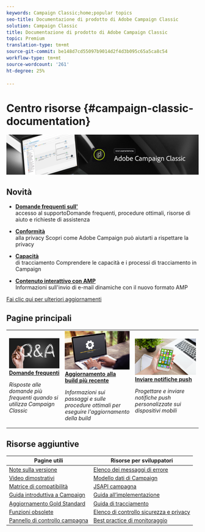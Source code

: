```yaml
---
keywords: Campaign Classic;home;popular topics
seo-title: Documentazione di prodotto di Adobe Campaign Classic
solution: Campaign Classic
title: Documentazione di prodotto di Adobe Campaign Classic
topic: Premium
translation-type: tm+mt
source-git-commit: be148d7cd55097b9014d2f4d3b095c65a5ca8c54
workflow-type: tm+mt
source-wordcount: '261'
ht-degree: 25%

---
```



# Centro risorse {#campaign-classic-documentation}

![](platform/using/assets/do-not-localize/banner_acc_doc.jpg)

## Novità

* **[Domande frequenti sull&#39;](https://helpx.adobe.com/it/campaign/kb/ac-support.html)**<br/> accesso al supportoDomande frequenti, procedure ottimali, risorse di aiuto e richieste di assistenza

* **[Conformità](https://helpx.adobe.com/it/campaign/kb/campaign-privacy.html)**<br/> alla privacy Scopri come Adobe Campaign può aiutarti a rispettare la privacy

* **[Capacità](https://helpx.adobe.com/campaign/kb/acc-tracking.html)**<br/> di tracciamento Comprendere le capacità e i processi di tracciamento in Campaign

* **[Contenuto interattivo con AMP](delivery/using/defining-interactive-content.md)**<br/>Informazioni sull&#39;invio di e-mail dinamiche con il nuovo formato AMP

[Fai clic qui per ulteriori aggiornamenti](/help/rn/using/documentation-updates.md)

## Pagine principali

<table>
<tr>
  <td>
    <a href="platform/using/common-questions.md">
      <img alt="Domande frequenti" src="platform/using/assets/FAQ.png"/>
    </a>
    <div>
      <a href="platform/using/common-questions.md">
    <strong>Domande frequenti</strong>
    </a>
    </div>
    <p>
    <em>Risposte alle domande più frequenti quando si utilizza Campaign Classic</em>
    <p>
  </td>
   <td>
    <a href="https://docs.campaign.adobe.com/doc/AC/getting_started/EN/buildUpgrade.html">
      <img alt="Aggiornamento build" src="platform/using/assets/upgrade.png" />
    </a>
    <div>
      <a href="https://docs.campaign.adobe.com/doc/AC/getting_started/EN/buildUpgrade.html">
    <strong>Aggiornamento alla build più recente</strong>
    </a>
    </div>
    <p>
    <em>Informazioni sui passaggi e sulle procedure ottimali per eseguire l'aggiornamento della build</em>
    <p>
  </td>
  <td>
    <a href="delivery/using/creating-notifications.md">
       <img alt="Notifiche push" src="platform/using/assets/push.png" />
    </a>
    <div>
       <a href="delivery/using/creating-notifications.md">
    <strong>Inviare notifiche push</strong>
    </a>
    </div>
    <p>
    <em>Progettare e inviare notifiche push personalizzate sui dispositivi mobili</em>
    <p>
  </td>
</tr>
</table>

## Risorse aggiuntive

| Pagine utili | Risorse per sviluppatori |
|---|---|
| [Note sulla versione](/help/rn/using/latest-release.md) | [Elenco dei messaggi di errore](https://docs.adobe.com/content/help/en/campaign-classic/technicalresources/error_messages/error_codes.html) |
| [Video dimostrativi](https://docs.adobe.com/content/help/en/campaign-learn/campaign-classic-tutorials/overview.html) | [Modello dati di Campaign](configuration/using/about-data-model.md) |
| [Matrice di compatibilità](https://helpx.adobe.com/campaign/kb/compatibility-matrix.html) | [JSAPI campagna](https://docs.adobe.com/content/help/en/campaign-classic/technicalresources/api/p-1.html) |
| [Guida introduttiva a Campaign](platform/using/about-adobe-campaign-classic.md) | [Guida all’implementazione](https://helpx.adobe.com/campaign/kb/acc-implementation.html) |
| [Aggiornamento Gold Standard](https://helpx.adobe.com/campaign/kb/gold-standard.html) | [Guida di tracciamento](https://helpx.adobe.com/campaign/kb/acc-tracking.html) |
| [Funzioni obsolete](https://helpx.adobe.com/campaign/kb/deprecated-and-removed-features.html) | [Elenco di controllo sicurezza e privacy](https://helpx.adobe.com/campaign/kb/acc-security.html) |
| [Pannello di controllo campagna](https://docs.adobe.com/content/help/it-IT/control-panel/using/control-panel-home.html) | [Best practice di monitoraggio](https://helpx.adobe.com/campaign/kb/acc-maintenance.html) |
